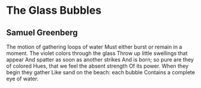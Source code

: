 # The Glass Bubbles
## Samuel Greenberg
The motion of gathering loops of water
Must either burst or remain in a moment.
The violet colors through the glass
Throw up little swellings that appear
And spatter as soon as another strikes
And is born; so pure are they of colored
Hues, that we feel the absent strength
Of its power. When they begin they gather
Like sand on the beach: each bubble
Contains a complete eye of water.